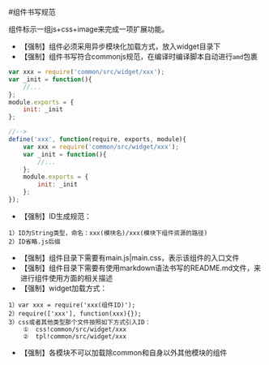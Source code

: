 #组件书写规范

组件标示一组js+css+image来完成一项扩展功能。

- 【强制】组件必须采用异步模块化加载方式，放入widget目录下
- 【强制】组件书写符合commonjs规范，在编译时编译脚本自动进行`amd`包裹
```javascript
var xxx = require('common/src/widget/xxx');
var _init = function(){
    //...
};
module.exports = {
    init: _init
};

//-->
define('xxx', function(require, exports, module){
    var xxx = require('common/src/widget/xxx');
    var _init = function(){
        //...
    };
    module.exports = {
        init: _init
    };
});
```
* 【强制】ID生成规范：
```
1）ID为String类型，命名：xxx(模块名)/xxx(模块下组件资源的路径)
2）ID省略.js后缀
```
* 【强制】组件目录下需要有main.js|main.css，表示该组件的入口文件
* 【强制】组件目录下需要有使用markdown语法书写的README.md文件，来进行组件使用方面的相关描述
* 【强制】widget加载方式：
```
1）var xxx = require('xxx(组件ID)');
2）require(['xxx'], function(xxx){});
3）css或者其他类型那个文件按照如下方式引入ID：
    ①  css!common/src/widget/xxx
    ②  tpl!common/src/widget/xxx
```
* 【强制】各模块不可以加载除common和自身以外其他模块的组件
